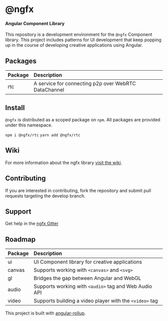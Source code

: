 # @ngfx

#### Angular Component Library

This repository is a development environment for the `@ngfx` Component library. This project includes patterns for UI development that keep popping up in the course of developing creative applications using Angular.

## Packages

| Package       | Description                                          |
| ------------- |:-----------------------------------------------------|
| rtc           | A service for connecting p2p over WebRTC DataChannel |


## Install

`@ngfx` is distributed as a scoped package on `npm`. All packages are provided under this namespace.

`npm i @ngfx/rtc`
`yarn add @ngfx/rtc`

## Wiki

For more information about the ngfx library [visit the wiki](https://github.com/steveblue/ngfx/wiki/@ngfx).

## Contributing

If you are interested in contributing, fork the repository and submit pull requests targeting the develop branch.

## Support

Get help in the [ngfx Gitter](https://gitter.im/ngfx-dev/Lobby?utm_source=share-link&utm_medium=link&utm_campaign=share-link)


## Roadmap

| Package       | Description                                          |
| ------------- |:-----------------------------------------------------|
| ui            | UI Component library for creative applications       |
| canvas        | Supports working with `<canvas>` and `<svg>`         |
| gl            | Bridges the gap between Angular and WebGL            |
| audio         | Supports working with `<audio>` tag and Web Audio API  |
| video         | Supports building a video player with the `<video>` tag |

This project is built with [angular-rollup](https://github.com/steveblue/angular2-rollup#readme).








